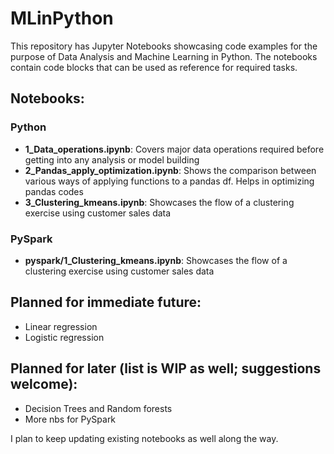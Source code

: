 # MLinPython

This repository has Jupyter Notebooks showcasing code examples for the purpose of Data Analysis and Machine Learning in Python.
The notebooks contain code blocks that can be used as reference for required tasks.

## Notebooks:
### Python
 - **1_Data_operations.ipynb**: Covers major data operations required before getting into any analysis or model building
 - **2_Pandas_apply_optimization.ipynb**: Shows the comparison between various ways of applying functions to a pandas df. Helps in optimizing pandas codes
 - **3_Clustering_kmeans.ipynb**: Showcases the flow of a clustering exercise using customer sales data

### PySpark
 - **pyspark/1_Clustering_kmeans.ipynb**: Showcases the flow of a clustering exercise using customer sales data

## Planned for immediate future:
 - Linear regression
 - Logistic regression

## Planned for later (list is WIP as well; suggestions welcome):
 - Decision Trees and Random forests
 - More nbs for PySpark

I plan to keep updating existing notebooks as well along the way.
